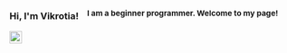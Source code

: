 ### Hi, I'm Vikrotia! &nbsp;&nbsp;<sup> I am a beginner programmer. Welcome to my page!</sup>

<a href="https://t.me/utheryde">
  <img align="left" alt="Medium" width="22px" src="https://img2.freepng.ru/20180715/afz/kisspng-computer-icons-telegram-logo-5b4bb35b8b3a97.7981817315316877715703.jpg" />
</a>

